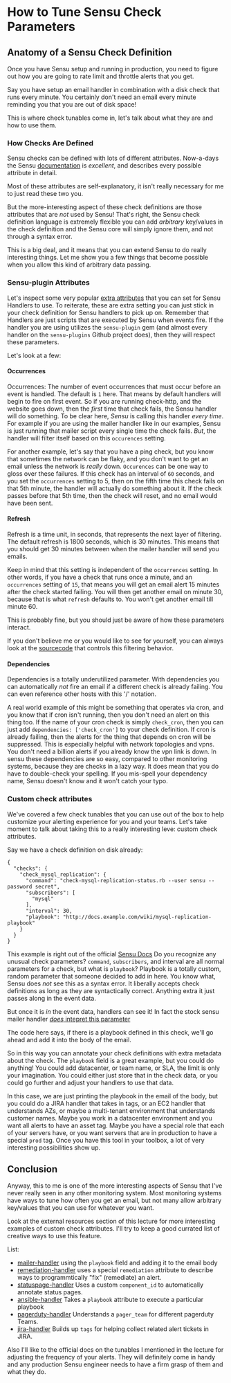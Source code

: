 # How to Tune Sensu Check Parameters

## Anatomy of a Sensu Check Definition

Once you have Sensu setup and running in production, you need to figure out
how you are going to rate limit and throttle alerts that you get.

Say you have setup an email handler in combination with a disk check that
runs every minute. You certainly don't need an email every minute reminding
you that you are out of disk space!

This is where check tunables come in, let's talk about what they are
and how to use them.

### How Checks Are Defined

Sensu checks can be defined with lots of different attributes. Now-a-days the
Sensu
[documentation](https://sensuapp.org/docs/latest/checks#definition-attributes)
is *excellent*, and describes every possible attribute in detail.

Most of these attributes are self-explanatory, it isn't really necessary for me
to just read these two you.

But the more-interesting aspect of these check definitions are those attributes
that are *not* used by Sensu! That's right, the Sensu check definition language
is extremely flexible you can add *arbitrary* key/values in the check definition
and the Sensu core will simply ignore them, and not through a syntax error.

This is a big deal, and it means that you can extend Sensu to do really interesting
things. Let me show you a few things that become possible when you allow this kind
of arbitrary data passing.

### Sensu-plugin Attributes

Let's inspect some very popular [extra
attributes](https://sensuapp.org/docs/latest/checks#sensu-plugin-attributes)
that you can set for Sensu Handlers to use. To reiterate, these are extra
setting you can just stick in your check definition for Sensu handlers to pick
up on. Remember that Handlers are just scripts that are executed by Sensu when
events fire. If the handler you are using utilizes the `sensu-plugin` gem (and
almost every handler on the `sensu-plugins` Github project does), then they will
respect these parameters.

Let's look at a few:

#### Occurrences

Occurrences: The number of event occurrences that must occur before an event is
handled. The default is `1` here. That means by default handlers will begin to
fire on first event. So if you are running check-http, and the website goes
down, then the *first* time that check fails, the Sensu handler will do
something. To be clear here, *Sensu* is calling this handler *every time*.  For
example if you are using the mailer handler like in our examples, Sensu is just
running that mailer script every single time the check fails. *But*, the
handler will filter itself based on this `occurences` setting.

For another example, let's say that you have a ping check, but you know that
sometimes the network can be flaky, and you don't want to get an email unless
the network is *really* down. `Occurences` can be one way to gloss over these
failures. If this check has an interval of `60` seconds, and you set the
`occurrences` setting to 5, then on the fifth time this check fails on that 5th
minute, the handler will actually do something about it. If the check passes
before that 5th time, then the check will reset, and no email would have been
sent.

#### Refresh

Refresh is a time unit, in seconds, that represents the next layer of filtering.
The default refresh is 1800 seconds, which is 30 minutes. This means that you should
get 30 minutes between when the mailer handler will send you emails.

Keep in mind that this setting is independent of the `occurrences` setting. In
other words, if you have a check that runs once a minute, and an `occurrences` setting of
`15`, that means you will get an email alert 15 minutes after the check started failing.
You will then get another email on minute 30, because that is what `refresh` defaults to.
You won't get another email till minute 60.

This is probably fine, but you should just be aware of how these parameters interact.

If you don't believe me or you would like to see for yourself, you can always
look at the [sourcecode](https://github.com/sensu-plugins/sensu-plugin/blob/aa59019a584eae88f3e784d7079f59a762879418/lib/sensu-handler.rb#L108-L119)
that controls this filtering behavior.

#### Dependencies

Dependencies is a totally underutilized parameter. With dependencies you can automatically
*not* fire an email if a different check is already failing. You can even reference other
hosts with this '/' notation.

A real world example of this might be something that operates via cron, and you
know that if cron isn't running, then you don't need an alert on this thing
too. If the name of your cron check is simply `check_cron`, then you can just
add `dependencies: ['check_cron']` to your check definition. If cron is already
failing, then the alerts for the thing that depends on cron will be suppressed.
This is especially helpful with network topologies and vpns. You don't need a
billion alerts if you already know the vpn link is down. In sensu these
dependencies are so easy, compared to other monitoring systems, because they
are checks in a lazy way. It does mean that you do have to double-check your
spelling. If you mis-spell your dependency name, Sensu doesn't know and it
won't catch your typo.


### Custom check attributes

We've covered a few check tunables that you can use out of the box to help
customize your alerting experience for you and your teams. Let's take moment
to talk about taking this to a really interesting leve: custom check attributes.

Say we have a check definition on disk already:

```
{
  "checks": {
    "check_mysql_replication": {
      "command": "check-mysql-replication-status.rb --user sensu --password secret",
      "subscribers": [
        "mysql"
      ],
      "interval": 30,
      "playbook": "http://docs.example.com/wiki/mysql-replication-playbook"
    }
  }
}
```

This example is right out of the official [Sensu
Docs](https://sensuapp.org/docs/latest/checks#custom-definition-attributes) Do
you recognize any unusual check parameters? `command`, `subscribers`, and
interval are all normal parameters for a check, but what is `playbook`?
Playbook is a totally custom, random parameter that someone decided to add in
here. You know what, Sensu does *not* see this as a syntax error. It liberally
accepts check definitions as long as they are syntactically correct. Anything
extra it just passes along in the event data.

But once it is *in* the event data, handlers can see it! In fact the stock
sensu mailer handler 
[*does* intepret this parameter](https://github.com/sensu-plugins/sensu-plugins-mailer/blob/a8355875b5f732c212d5eeeb51f7188b836773e5/bin/handler-mailer.rb#L95)

The code here says, if there is a playbook defined in this check, we'll go ahead
and add it into the body of the email.

So in this way you can annotate your check definitions with extra metadata
about the check. The `playbook` field is a great example, but you could do
anything! You could add datacenter, or team name, or SLA, the limit
is only your imagination. You could either just store that in the check data,
or you could go further and adjust your handlers to use that data.

In this case, we are just printing the playbook in the email of the body,
but you could do a JIRA handler that takes in tags, or an EC2 handler that
understands AZs, or maybe a multi-tenant environment that understands
customer names. Maybe you work in a datacenter environment and you want all
alerts to have an asset tag. Maybe you have a special role that each of your
servers have, or you want servers that are in production to have a special
`prod` tag. Once you have this tool in your toolbox, a lot of very
interesting possibilities show up.

## Conclusion

Anyway, this to me is one of the more interesting aspects of Sensu that I've
never really seen in any other monitoring system. Most monitoring systems
have ways to tune how often you get an email, but not many allow arbitrary
key/values that you can use for whatever you want.

Look at the external resources section of this lecture for more interesting
examples of custom check attributes. I'll try to keep a good currated list
of creative ways to use this feature.

List:

* [mailer-handler](https://github.com/sensu-plugins/sensu-plugins-mailer/blob/a8355875b5f732c212d5eeeb51f7188b836773e5/bin/handler-mailer.rb#L95)
  using the `playbook` field and adding it to the email body
* [remediation-handler](https://github.com/sensu/sensu-community-plugins/blob/master/handlers/remediation/sensu.rb#L27-L66)
  uses a special `remediation` attribute to describe ways to programmtically
  "fix" (remediate) an alert.
* [statuspage-handler](https://github.com/sensu-plugins/sensu-plugins-statuspage/blob/b5a8c4940536c4e0f0e51d980fea278e6d4075cf/bin/handler-statuspage.rb#L30)
  Uses a custom `component_id` to automatically annotate status pages.
* [ansible-handler](https://github.com/sensu/sensu-community-plugins/blob/f807971cee35bfc59f2217073f1cca25f7236e2e/handlers/other/ansible.rb#L30)
  Takes a `playbook` attribute to execute a particular playbook
* [pagerduty-handler](https://github.com/sensu-plugins/sensu-plugins-pagerduty/blob/df80a30ce3705852c2f9eb25b6ad967b64aaa553/bin/handler-pagerduty.rb#L43)
  Understands a `pager_team` for different pagerduty Teams.
* [jira-handler](https://github.com/Yelp/sensu_handlers/blob/5743cd89e9b4b9af9c3b0a45e3ac9e0ce801e569/files/jira.rb#L10)
  Builds up `tags` for helping collect related alert tickets in JIRA.

Also I'll like to the official docs on the tunables I mentioned in the lecture
for adjusting the frequency of your alerts. They will definitely come in handy
and any production Sensu engineer needs to have a firm grasp of them and
what they do.
